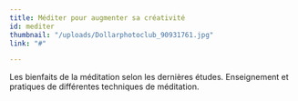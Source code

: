 ```yaml
---
title: Méditer pour augmenter sa créativité
id: mediter
thumbnail: "/uploads/Dollarphotoclub_90931761.jpg"
link: "#"

---
```

Les bienfaits de la méditation selon les dernières études. Enseignement et pratiques de différentes techniques de méditation. 